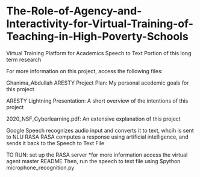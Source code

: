 # The-Role-of-Agency-and-Interactivity-for-Virtual-Training-of-Teaching-in-High-Poverty-Schools
Virtual Training Platform for Academics
Speech to Text Portion of this long term research 

For more information on this project, access the following files:

Ghanima_Abdullah ARESTY Project Plan: My personal acedemic goals for this project

ARESTY Lightning Presentation: A short overview of the intentions of this project

2020_NSF_Cyberlearning.pdf: An extensive explanation of this project


Google Speech recognizes audio input and converts it to text, whcih is sent to NLU RASA
RASA computes a response using artificial intelligence, and sends it back to the Speech to Text File

TO RUN:
set up the RASA server
*for more information access the virtual agent master README
Then, run the speech to text file using $python microphone_recognition.py


